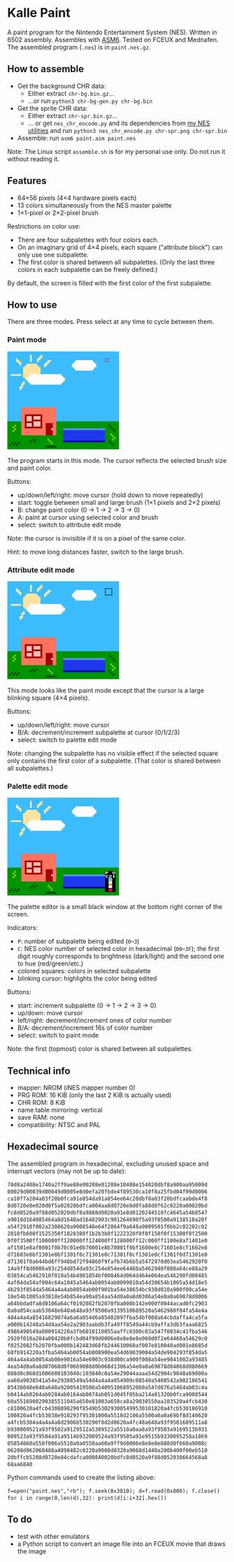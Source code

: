 # Kalle Paint
A paint program for the Nintendo Entertainment System (NES). Written in 6502 assembly. Assembles with [ASM6](https://github.com/qalle2/asm6/). Tested on FCEUX and Mednafen. The assembled program (`.nes`) is in `paint.nes.gz`.

## How to assemble
* Get the background CHR data:
  * Either extract `chr-bg.bin.gz`&hellip;
  * &hellip;or run `python3 chr-bg-gen.py chr-bg.bin`
* Get the sprite CHR data:
  * Either extract `chr-spr.bin.gz`&hellip;
  * &hellip; or get `nes_chr_encode.py` and its dependencies from [my NES utilities](https://github.com/qalle2/nes-util) and run `python3 nes_chr_encode.py chr-spr.png chr-spr.bin`
* Assemble: run `asm6 paint.asm paint.nes`

Note: The Linux script `assemble.sh` is for my personal use only. Do not run it without reading it.

## Features
* 64&times;56 pixels (4&times;4 hardware pixels each)
* 13 colors simultaneously from the NES master palette
* 1&times;1-pixel or 2&times;2-pixel brush

Restrictions on color use:
* There are four subpalettes with four colors each.
* On an imaginary grid of 4&times;4 pixels, each square ("attribute block") can only use one subpalette.
* The first color is shared between all subpalettes. (Only the last three colors in each subpalette can be freely defined.)

By default, the screen is filled with the first color of the first subpalette.

## How to use
There are three modes. Press select at any time to cycle between them.

### Paint mode
![paint mode](snap1.png)

The program starts in this mode. The cursor reflects the selected brush size and paint color.

Buttons:
* up/down/left/right: move cursor (hold down to move repeatedly)
* start: toggle between small and large brush (1&times;1 pixels and 2&times;2 pixels)
* B: change paint color (0 &rarr; 1 &rarr; 2 &rarr; 3 &rarr; 0)
* A: paint at cursor using selected color and brush
* select: switch to attribute edit mode

Note: the cursor is invisible if it is on a pixel of the same color.

Hint: to move long distances faster, switch to the large brush.

### Attribute edit mode
![attribute edit mode](snap2.png)

This mode looks like the paint mode except that the cursor is a large blinking square (4&times;4 pixels).

Buttons:
* up/down/left/right: move cursor
* B/A: decrement/increment subpalette at cursor (0/1/2/3)
* select: switch to palette edit mode

Note: changing the subpalette has no visible effect if the selected square only contains the first color of a subpalette. (That color is shared between all subpalettes.)

### Palette edit mode
![palette edit mode](snap3.png)

The palette editor is a small black window at the bottom right corner of the screen.

Indicators:
* `P`: number of subpalette being edited (`0`&ndash;`3`)
* `C`: NES color number of selected color in hexadecimal (`00`&ndash;`3F`); the first digit roughly corresponds to brightness (dark/light) and the second one to hue (red/green/etc.)
* colored squares: colors in selected subpalette
* blinking cursor: highlights the color being edited

Buttons:
* start: increment subpalette (0 &rarr; 1 &rarr; 2 &rarr; 3 &rarr; 0)
* up/down: move cursor
* left/right: decrement/increment ones of color number
* B/A: decrement/increment 16s of color number
* select: switch to paint mode

Note: the first (topmost) color is shared between all subpalettes.

## Technical info
* mapper: NROM (iNES mapper number 0)
* PRG ROM: 16 KiB (only the last 2 KiB is actually used)
* CHR ROM: 8 KiB
* name table mirroring: vertical
* save RAM: none
* compatibility: NTSC and PAL

## Hexadecimal source
The assembled program in hexadecimal, excluding unused space and interrupt vectors (may not be up to date):
```
78d8a2408e1740a2ff9ae88e00208e01208e10408e154020dbf8a900aa95009d
00029d00039d00049d0005e8d0efa20fbde4f89530ca10f8a25fbd04f99d0006
ca10f7a204a03f20b0fca91e854da91a854ee64c20dbf8a03f20bdfcaabde4f8
8d0720e8e020d0f5a02020bdfca004aa8d0720e8d0fa88d0f62c0220a00020bd
fc8d0520a9f88d052020dbf8a9888d0020a91e8d0120244510fc4645a5468547
a9018d164085464a8d1640ad16402903c901264690f5a93f8500a9138510a20f
a54f2910f002a2308620a9008548e64f2064f9a648a9009501f0bb2c02202c02
2010fb600f1525350f1828380f1b2b3b0f1222320f0f0f150f0f15300f0f2500
0f0f3500ff100000ff120000ff124000ff128000ff12c000ff1100e8af1401e0
af1501e8af0001f0b70c01e0b70001e8b70001f0bf1600e8c71601e8cf1602e8
d71603e8bf1301e0bf1301f0c71301e0c71301f0cf1301e0cf1301f0d71301e0
d71301f0a644bd6ff948bd72f94860f9fafb74b6b5a5472970d03ea5462920f0
14a9ff8d0006a93c254d854da93c254e854ee64460a5462940f008a64ce88a29
03854ca5462910f010a54b4901854bf008464d064d464e064ea546290fd00485
4af04da54af004c64a1045a5464ab0054ab0099010a54d38654b1005a54d18e5
4b293f854da5464a4a4ab0054ab00f901ba54e38654bc938d010a900f00ca54e
18e54b1005a93818e54b854ea90a854aa54d0a0a8d0306a54e0a0a69078d0006
a64bbdadfa8d0106a64cf0192082fb2070fba000b142e000f0044acad0fc2903
0a0a054caab53048e648a648a93f9500a9139510689520a5462980f04fa54e4a
484a4a4a85416829074a6a6a054d6a85402097fba54bf008a64cbdaffa4ca5fa
a000b14248a54d4aa54e2a2903aabdb3fa49ff8549a44cb9affa3db3faaa6825
4986490549a000914220a3fb6010110055aaffc0300c03a547f0034c41fba546
2920f018a204a00420b0fcbd04f99d0006e8e8e8e8e060d0f2e64460a54629c0
f0252082fb2070fba000b142483d68fb244610060af007e810040ad001e8685d
68fb914220a3fba5464ab0054ab008900ea54d69039004a54de904293f854da5
464a4a4ab0054ab00e9016a54e6903c938d00ca900f008a54ee9041002a93485
4ea54d0a0a8d07068d0f0669088d0b068d1306a54e0a0a69078d04068d080669
088d0c068d1006600103040c103040c0a54e29044aaaa54d2904c9048a69000a
aa60a9038541a54e29388549a54d4a4a4a054909c08540a5408542a902186541
85436048e648a648a92005419500a540951068952060a547d076a5464ab03c4a
b0414ab0264ab0284ab0164ab0074ab051d045f05ba214a01320b0fca9008544
60a5516900290385511045a650e81003a650ca8a29038550aa103520a4fcb430
c8100620a4fcb4308898290f8549b530293005499530101820a4fcb530186910
100820a4fcb53038e910293f95301000a5518d2106a5500a0a0a69bf8d140620
a4fcb5304a4a4a4a8d2906b530290f8d2d0620a4fc48a648a93f9501689511a8
b930009521a93f9502a9129512a5309522a5510a0aa8a93f9503a9169513b931
009523a93f9504a91a9514b932009524a93f9505a91e9515b9330095258a1869
05854860a550f006a5510a0a0550aa60a9ff9d0006e8e8e8e888d0f660a9008c
06208d062060488a4898482c0220a9008d0320a9068d1440a200b400f00eb510
20bffcb5208d0720e84cdafca000840020bdfc8d0520a9f88d052038664568a8
68aa6840
```

Python commands used to create the listing above:
```
f=open("paint.nes","rb"); f.seek(0x3810); d=f.read(0x800); f.close()
for i in range(0,len(d),32): print(d[i:i+32].hex())
```

## To do
* test with other emulators
* a Python script to convert an image file into an FCEUX movie that draws the image
